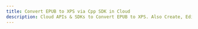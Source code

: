 ---title: Convert EPUB to XPS via Cpp SDK in Clouddescription: Cloud APIs & SDKs to Convert EPUB to XPS. Also Create, Edit & Render Microsoft Word & OpenOffice documents in the Cloud.---